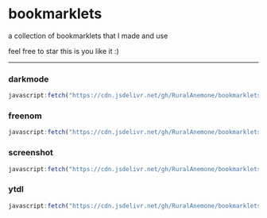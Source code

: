 # bookmarklets
a collection of bookmarklets that I made and use

feel free to star this is you like it :)

---

### darkmode
```js
javascript:fetch("https://cdn.jsdelivr.net/gh/RuralAnemone/bookmarklets/darkmode.js").then((data=>data.text())).catch((e=>alert(e))).then((text=>eval(text))).catch((e=>alert(e)));
```

### freenom
```js
javascript:fetch("https://cdn.jsdelivr.net/gh/RuralAnemone/bookmarklets/freenom.js").then((data=>data.text())).catch((e=>alert(e))).then((text=>eval(text))).catch((e=>alert(e)));
```

### screenshot
```js
javascript:fetch("https://cdn.jsdelivr.net/gh/RuralAnemone/bookmarklets/screenshot.js").then((data=>data.text())).catch((e=>alert(e))).then((text=>eval(text))).catch((e=>alert(e)));
```

### ytdl
```js
javascript:fetch("https://cdn.jsdelivr.net/gh/RuralAnemone/bookmarklets/ytdl.js").then((data=>data.text())).catch((e=>alert(e))).then((text=>eval(text))).catch((e=>alert(e)));
```
